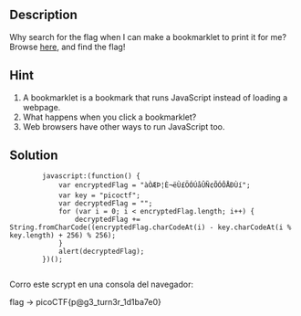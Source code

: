
## Description

Why search for the flag when I can make a bookmarklet to print it for me?Browse [here](http://titan.picoctf.net:62156/), and find the flag!

## Hint

1. A bookmarklet is a bookmark that runs JavaScript instead of loading a webpage.
2. What happens when you click a bookmarklet?
3. Web browsers have other ways to run JavaScript too.

## Solution

```
        javascript:(function() {
            var encryptedFlag = "àÒÆÞ¦È¬ëÙ£ÖÓÚåÛÑ¢ÕÓÔÅÐÙí";
            var key = "picoctf";
            var decryptedFlag = "";
            for (var i = 0; i < encryptedFlag.length; i++) {
                decryptedFlag += String.fromCharCode((encryptedFlag.charCodeAt(i) - key.charCodeAt(i % key.length) + 256) % 256);
            }
            alert(decryptedFlag);
        })();
    
```

Corro este scrypt en una consola del navegador: 

flag -> picoCTF{p@g3_turn3r_1d1ba7e0}